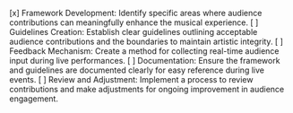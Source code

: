 [x] Framework Development: Identify specific areas where audience contributions can meaningfully enhance the musical experience.
[ ] Guidelines Creation: Establish clear guidelines outlining acceptable audience contributions and the boundaries to maintain artistic integrity.
[ ] Feedback Mechanism: Create a method for collecting real-time audience input during live performances.
[ ] Documentation: Ensure the framework and guidelines are documented clearly for easy reference during live events.
[ ] Review and Adjustment: Implement a process to review contributions and make adjustments for ongoing improvement in audience engagement.